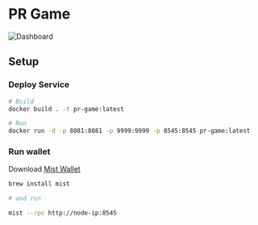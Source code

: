 # PR Game

![Dashboard](https://miro.medium.com/max/2680/1*aT1einIrArKy8U4P7FHw1A.png)


## Setup
### Deploy Service

```bash
# Build
docker build . -t pr-game:latest

# Run
docker run -d -p 8081:8081 -p 9999:9999 -p 8545:8545 pr-game:latest
```

### Run wallet

Download [Mist Wallet](https://github.com/ethereum/mist/releases)

```bash
brew install mist

# and run 

mist --rpc http://node-ip:8545
```